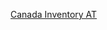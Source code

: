 [Canada Inventory AT](https://airtable.com/appTsSaxd1YFQJYiS/tblUcE8r0Ecirgxrd/viwFuF7NzwG0oWLCe?blocks=hide)